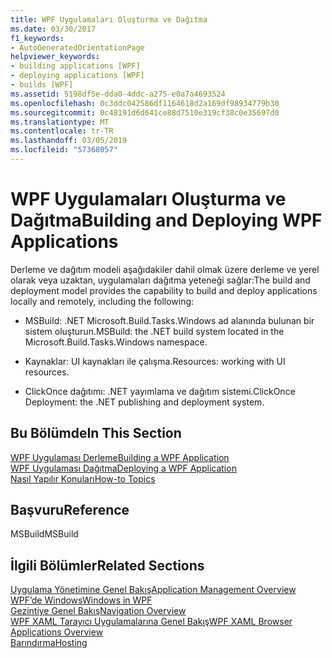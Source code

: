 ```yaml
---
title: WPF Uygulamaları Oluşturma ve Dağıtma
ms.date: 03/30/2017
f1_keywords:
- AutoGeneratedOrientationPage
helpviewer_keywords:
- building applications [WPF]
- deploying applications [WPF]
- builds [WPF]
ms.assetid: 5198df5e-dda0-4ddc-a275-e0a7a4693524
ms.openlocfilehash: 0c3ddc042586df1164618d2a169df98934779b30
ms.sourcegitcommit: 0c48191d6d641ce88d7510e319cf38c0e35697d0
ms.translationtype: MT
ms.contentlocale: tr-TR
ms.lasthandoff: 03/05/2019
ms.locfileid: "57368057"
---
```

# <a name="building-and-deploying-wpf-applications"></a><span data-ttu-id="22130-102">WPF Uygulamaları Oluşturma ve Dağıtma</span><span class="sxs-lookup"><span data-stu-id="22130-102">Building and Deploying WPF Applications</span></span>
<span data-ttu-id="22130-103">Derleme ve dağıtım modeli aşağıdakiler dahil olmak üzere derleme ve yerel olarak veya uzaktan, uygulamaları dağıtma yeteneği sağlar:</span><span class="sxs-lookup"><span data-stu-id="22130-103">The build and deployment model provides the capability to build and deploy applications locally and remotely, including the following:</span></span>  
  
-   <span data-ttu-id="22130-104">MSBuild: .NET Microsoft.Build.Tasks.Windows ad alanında bulunan bir sistem oluşturun.</span><span class="sxs-lookup"><span data-stu-id="22130-104">MSBuild: the .NET build system located in the Microsoft.Build.Tasks.Windows namespace.</span></span>  
  
-   <span data-ttu-id="22130-105">Kaynaklar: UI kaynakları ile çalışma.</span><span class="sxs-lookup"><span data-stu-id="22130-105">Resources: working with UI resources.</span></span>  
  
-   <span data-ttu-id="22130-106">ClickOnce dağıtımı: .NET yayımlama ve dağıtım sistemi.</span><span class="sxs-lookup"><span data-stu-id="22130-106">ClickOnce Deployment: the .NET publishing and deployment system.</span></span>  
  
## <a name="in-this-section"></a><span data-ttu-id="22130-107">Bu Bölümde</span><span class="sxs-lookup"><span data-stu-id="22130-107">In This Section</span></span>  
 [<span data-ttu-id="22130-108">WPF Uygulaması Derleme</span><span class="sxs-lookup"><span data-stu-id="22130-108">Building a WPF Application</span></span>](building-a-wpf-application-wpf.md)  
 [<span data-ttu-id="22130-109">WPF Uygulaması Dağıtma</span><span class="sxs-lookup"><span data-stu-id="22130-109">Deploying a WPF Application</span></span>](deploying-a-wpf-application-wpf.md)  
 [<span data-ttu-id="22130-110">Nasıl Yapılır Konuları</span><span class="sxs-lookup"><span data-stu-id="22130-110">How-to Topics</span></span>](build-and-deploy-how-to-topics.md)  
  
## <a name="reference"></a><span data-ttu-id="22130-111">Başvuru</span><span class="sxs-lookup"><span data-stu-id="22130-111">Reference</span></span>  
 <span data-ttu-id="22130-112">MSBuild</span><span class="sxs-lookup"><span data-stu-id="22130-112">MSBuild</span></span>  
  
## <a name="related-sections"></a><span data-ttu-id="22130-113">İlgili Bölümler</span><span class="sxs-lookup"><span data-stu-id="22130-113">Related Sections</span></span>  
 [<span data-ttu-id="22130-114">Uygulama Yönetimine Genel Bakış</span><span class="sxs-lookup"><span data-stu-id="22130-114">Application Management Overview</span></span>](application-management-overview.md)  
  [<span data-ttu-id="22130-115">WPF’de Windows</span><span class="sxs-lookup"><span data-stu-id="22130-115">Windows in WPF</span></span>](windows-in-wpf-applications.md)  
  [<span data-ttu-id="22130-116">Gezintiye Genel Bakış</span><span class="sxs-lookup"><span data-stu-id="22130-116">Navigation Overview</span></span>](navigation-overview.md)  
  [<span data-ttu-id="22130-117">WPF XAML Tarayıcı Uygulamalarına Genel Bakış</span><span class="sxs-lookup"><span data-stu-id="22130-117">WPF XAML Browser Applications Overview</span></span>](wpf-xaml-browser-applications-overview.md)  
  [<span data-ttu-id="22130-118">Barındırma</span><span class="sxs-lookup"><span data-stu-id="22130-118">Hosting</span></span>](hosting-wpf-applications.md)
